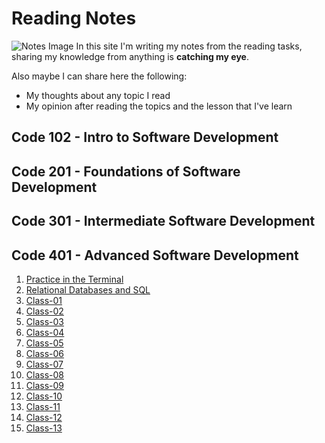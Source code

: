 # Reading Notes
![Notes Image](https://www.kibrispdr.org/dwn/4/post-it-note-png.jpg)
In this site I'm writing my notes from the reading tasks, sharing my knowledge from anything is **catching my eye**.

Also maybe I can share here the following:
- My thoughts about any topic I read
- My opinion after reading the topics and the lesson that I've learn

## Code 102 - Intro to Software Development
## Code 201 - Foundations of Software Development
## Code 301 - Intermediate Software Development
## Code 401 - Advanced Software Development

1. [ Practice in the Terminal ](Practice_In_The_Terminal/README.md)
2. [Relational Databases and SQL](SQL/README.md)
3. [Class-01](Class-01/README.md)
4. [Class-02](Class-02/README.md)
5. [Class-03](Class-03/README.md)
6. [Class-04](Class-04/README.md)
7. [Class-05](Class-05/README.md)
8. [Class-06](Class-06/README.md)
9. [Class-07](Class-07/README.md)
10. [Class-08](Class-08/README.md)
11. [Class-09](Class-09/README.md)
12. [Class-10](Class-10/README.md)
13. [Class-11](Class-11/README.md)
14. [Class-12](Class-12/README.md)
15. [Class-13](Class-13/README.md)














